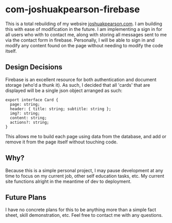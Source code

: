 # com-joshuakpearson-firebase

This is a total rebuilding of my websire [joshuakpearson.com](https://joshuakpearson.com). I am building this with ease of modification in the future. I am implementing a sign in for all users who with to contact me, along with storing all messages sent to me via the contact form in firebase. Personally, I will be able to sign in and modify any content found on the page without needing to modify the code itself. 

## Design Decisions

Firebase is an excellent resource for both authentication and document storage (who'd a thunk it). As such, I decided that all 'cards' that are displayed will be a single json object arranged as such:

```
export interface Card {
  page: string;
  header: { title: string; subtitle: string };
  img?: string;
  content: string;
  actions?: string;
}
```

This allows me to build each page using data from the database, and add or remove it from the page itself without touching code. 

## Why?

Because this is a simple personal project, I may pause development at any time to focus on my current job, other self education tasks, etc. My current site functions alright in the meantime of dev to deployment.
 

## Future Plans

I have no concrete plans for this to be anything more than a simple fact sheet, skill demonstration, etc. Feel free to contact me with any questions.
